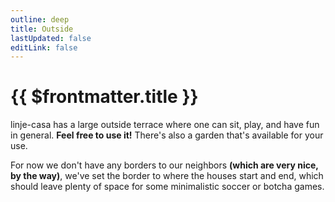 ```yaml
---
outline: deep
title: Outside
lastUpdated: false
editLink: false
---
```


# {{ $frontmatter.title }}

linje-casa has a large outside terrace where one can sit, play, and have fun in general. **Feel free to use it!**
There's also a garden that's available for your use. 

For now we don't have any borders to our neighbors **(which are very nice, by the way)**,
we've set the border to where the houses start and end, which should leave plenty of space for some minimalistic soccer or botcha games.

